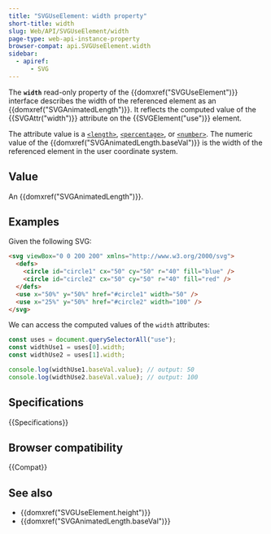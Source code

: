 ```yaml
---
title: "SVGUseElement: width property"
short-title: width
slug: Web/API/SVGUseElement/width
page-type: web-api-instance-property
browser-compat: api.SVGUseElement.width
sidebar:
  - apiref:
      - SVG
---
```


The **`width`** read-only property of the {{domxref("SVGUseElement")}} interface describes the width of the referenced element as an {{domxref("SVGAnimatedLength")}}. It reflects the computed value of the {{SVGAttr("width")}} attribute on the {{SVGElement("use")}} element.

The attribute value is a [`<length>`](/en-US/docs/Web/SVG/Guides/Content_type#length), [`<percentage>`](/en-US/docs/Web/SVG/Guides/Content_type#percentage), or [`<number>`](/en-US/docs/Web/SVG/Guides/Content_type#number). The numeric value of the {{domxref("SVGAnimatedLength.baseVal")}} is the width of the referenced element in the user coordinate system.

## Value

An {{domxref("SVGAnimatedLength")}}.

## Examples

Given the following SVG:

```html
<svg viewBox="0 0 200 200" xmlns="http://www.w3.org/2000/svg">
  <defs>
    <circle id="circle1" cx="50" cy="50" r="40" fill="blue" />
    <circle id="circle2" cx="50" cy="50" r="40" fill="red" />
  </defs>
  <use x="50%" y="50%" href="#circle1" width="50" />
  <use x="25%" y="50%" href="#circle2" width="100" />
</svg>
```

We can access the computed values of the `width` attributes:

```js
const uses = document.querySelectorAll("use");
const widthUse1 = uses[0].width;
const widthUse2 = uses[1].width;

console.log(widthUse1.baseVal.value); // output: 50
console.log(widthUse2.baseVal.value); // output: 100
```

## Specifications

{{Specifications}}

## Browser compatibility

{{Compat}}

## See also

- {{domxref("SVGUseElement.height")}}
- {{domxref("SVGAnimatedLength.baseVal")}}

